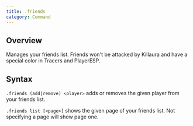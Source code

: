 ```yaml
---
title: .friends
category: Command
---
```

## Overview
Manages your friends list. Friends won't be attacked by Killaura and have a special color in Tracers and PlayerESP.

## Syntax
`.friends (add|remove) <player>` adds or removes the given player from your friends list.

`.friends list [<page>]` shows the given page of your friends list. Not specifying a page will show page one.
